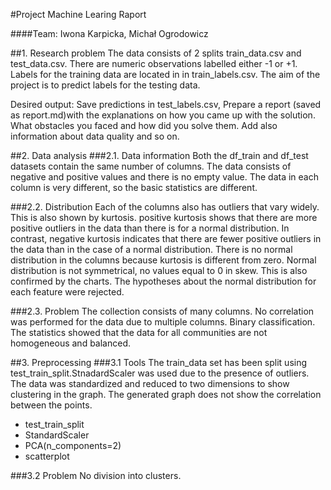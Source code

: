 #Project Machine Learing Raport 

####Team: Iwona Karpicka, Michał Ogrodowicz


##1. Research problem
The data consists of 2 splits train_data.csv and test_data.csv. There are numeric observations labelled either -1 or +1. Labels for the training data are located in in train_labels.csv. 
The aim of the project is to predict labels for the testing data.

Desired output:
Save predictions in test_labels.csv,
Prepare a report (saved as report.md)with the explanations on how you came up with the solution. What obstacles you faced and how did you solve them. Add also information about data quality and so on.

##2. Data analysis
###2.1. Data information
Both the df_train and df_test datasets contain the same number of columns. The data consists of negative and positive values and there is no empty value. The data in each column is very different, so the basic statistics are different. 

###2.2. Distribution
Each of the columns also has outliers that vary widely. This is also shown by kurtosis. positive kurtosis shows that there are more positive outliers in the data than there is for a normal distribution. In contrast, negative kurtosis indicates that there are fewer positive outliers in the data than in the case of a normal distribution. There is no normal distribution in the columns because kurtosis is different from zero. Normal distribution is not symmetrical, no values ​​equal to 0 in skew. This is also confirmed by the charts. The hypotheses about the normal distribution for each feature were rejected.

###2.3. Problem
The collection consists of many columns. No correlation was performed for the data due to multiple columns. Binary classification. The statistics showed that the data for all communities are not homogeneous and balanced. 

##3. Preprocessing
###3.1 Tools
The train_data set has been split using test_train_split.StnadardScaler was used due to the presence of outliers. The data was standardized and reduced to two dimensions to show clustering in the graph. The generated graph does not show the correlation between the points.

* test_train_split
* StandardScaler
* PCA(n_components=2)
* scatterplot



###3.2 Problem
No division into clusters.

